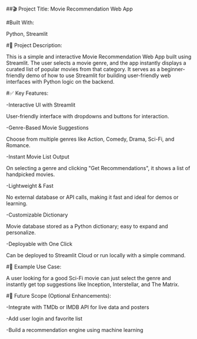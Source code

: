 ##🎬 Project Title: Movie Recommendation Web App

#Built With:

Python, Streamlit

#📝 Project Description:

This is a simple and interactive Movie Recommendation Web App built using Streamlit. The user selects a movie genre, and the app instantly displays a curated list of popular movies from that category. It serves as a beginner-friendly demo of how to use Streamlit for building user-friendly web interfaces with Python logic on the backend.

#✅ Key Features:

-Interactive UI with Streamlit

User-friendly interface with dropdowns and buttons for interaction.

-Genre-Based Movie Suggestions

Choose from multiple genres like Action, Comedy, Drama, Sci-Fi, and Romance.

-Instant Movie List Output

On selecting a genre and clicking "Get Recommendations", it shows a list of handpicked movies.

-Lightweight & Fast

No external database or API calls, making it fast and ideal for demos or learning.

-Customizable Dictionary

Movie database stored as a Python dictionary; easy to expand and personalize.

-Deployable with One Click

Can be deployed to Streamlit Cloud or run locally with a simple command.

#📂 Example Use Case:

A user looking for a good Sci-Fi movie can just select the genre and instantly get top suggestions like Inception, Interstellar, and The Matrix.

#📌 Future Scope (Optional Enhancements):

-Integrate with TMDb or IMDB API for live data and posters

-Add user login and favorite list

-Build a recommendation engine using machine learning

